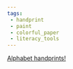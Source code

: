```yaml
---
tags:
 - handprint
 - paint
 - colorful_paper
 - literacy_tools
---
```

[Alphabet handprints!](https://www.facebook.com/reel/1337916823820041)